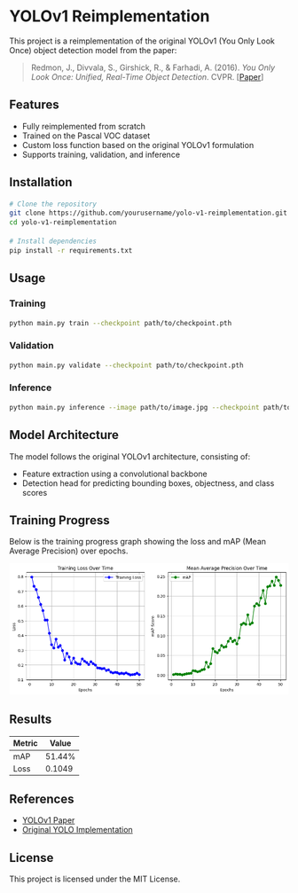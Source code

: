 # YOLOv1 Reimplementation

This project is a reimplementation of the original YOLOv1 (You Only Look Once) object detection model from the paper:

> Redmon, J., Divvala, S., Girshick, R., & Farhadi, A. (2016). *You Only Look Once: Unified, Real-Time Object Detection*. CVPR. [[Paper](https://arxiv.org/abs/1506.02640)]

## Features
- Fully reimplemented from scratch
- Trained on the Pascal VOC dataset
- Custom loss function based on the original YOLOv1 formulation
- Supports training, validation, and inference

## Installation
```sh
# Clone the repository
git clone https://github.com/yourusername/yolo-v1-reimplementation.git
cd yolo-v1-reimplementation

# Install dependencies
pip install -r requirements.txt
```

## Usage
### Training
```sh
python main.py train --checkpoint path/to/checkpoint.pth
```

### Validation
```sh
python main.py validate --checkpoint path/to/checkpoint.pth
```

### Inference
```sh
python main.py inference --image path/to/image.jpg --checkpoint path/to/checkpoint.pth
```

## Model Architecture
The model follows the original YOLOv1 architecture, consisting of:
- Feature extraction using a convolutional backbone
- Detection head for predicting bounding boxes, objectness, and class scores

## Training Progress
Below is the training progress graph showing the loss and mAP (Mean Average Precision) over epochs.

![Training Progress](./output/output.png)

## Results
| Metric  | Value |
|---------|-------|
| mAP     | 51.44% |
| Loss    | 0.1049 |

## References
- [YOLOv1 Paper](https://arxiv.org/abs/1506.02640)
- [Original YOLO Implementation](https://github.com/pjreddie/darknet)

## License
This project is licensed under the MIT License.

